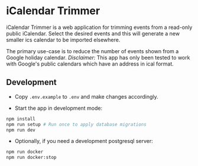 # iCalendar Trimmer

iCalendar Trimmer is a web application for trimming events from a read-only public iCalendar. Select the desired events and this will generate a new smaller ics calendar to be imported elsewhere.

The primary use-case is to reduce the number of events shown from a Google holiday calendar. _Disclaimer:_ This app has only been tested to work with Google's public calendars which have an address in ical format.

## Development

- Copy `.env.example` to `.env` and make changes accordingly.

- Start the app in development mode:

```sh
npm install
npm run setup # Run once to apply database migrations
npm run dev
```

- Optionally, if you need a development postgresql server:

```sh
npm run docker
npm run docker:stop
```
